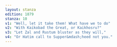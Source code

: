 ```yaml
---
layout: stanza
edition: 1879
stanza: 10
v1: "Well, let it take them! What have we to do"
v2: "With Kaikobad the Great, or Kaikhosru?"
v3: "Let Zal and Rustum bluster as they will,"
v4: "Or Hatim call to Supper&mdash;heed not you."
---
```

